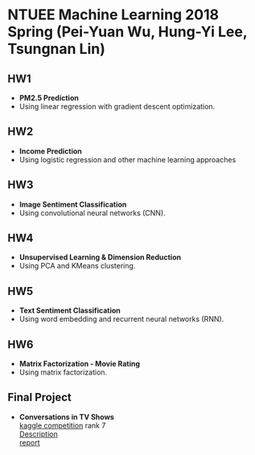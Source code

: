 # NTUEE Machine Learning 2018 Spring (Pei-Yuan Wu, Hung-Yi Lee, Tsungnan Lin)

## HW1 
- **PM2.5 Prediction**
- Using linear regression with gradient descent optimization.
## HW2 
- **Income Prediction**
- Using logistic regression and other machine learning approaches
## HW3
- **Image Sentiment Classification**
- Using convolutional neural networks (CNN).
## HW4
- **Unsupervised Learning & Dimension Reduction**
- Using PCA and KMeans clustering.
## HW5
- **Text Sentiment Classification**
- Using word embedding and recurrent neural networks (RNN).
## HW6 
- **Matrix Factorization - Movie Rating**
- Using matrix factorization.
## Final Project 
- **Conversations in TV Shows**  
[kaggle competition](https://www.kaggle.com/c/ml-2018spring-final-tv-conversation) rank 7  
[Description](https://docs.google.com/presentation/d/1gNaJQ7VMk4AOYDuTmVyqDpF92eUYEHrFDdnznjp75uE/edit#slide=id.p28)  
[report](https://github.com/voidism/ML2018SPRING/blob/master/final/Machine%20Learning%20Final%20Project%20-%20conversations%20in%20TV%20shows.pdf)  
